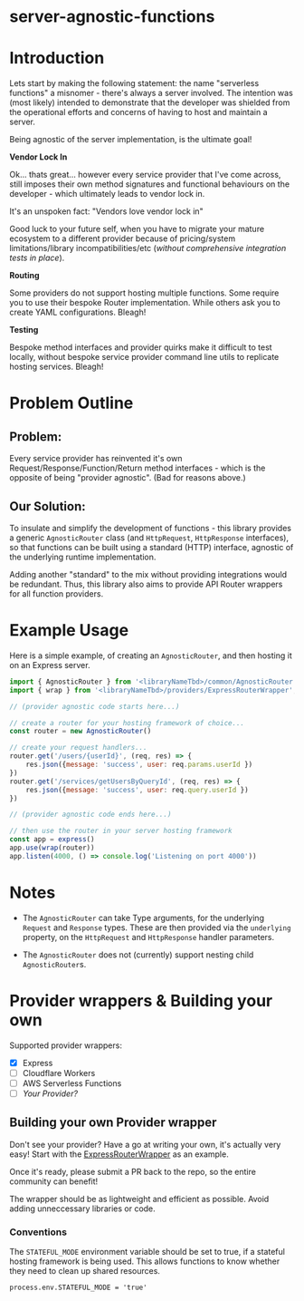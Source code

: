# server-agnostic-functions

# Introduction

Lets start by making the following statement: the name "serverless functions" a misnomer - there's always a server involved. The intention was (most likely) intended to demonstrate that the developer was shielded from the operational efforts and concerns of having to host and maintain a server.

Being agnostic of the server implementation, is the ultimate goal!

**Vendor Lock In**

Ok... thats great... however every service provider that I've come across, still imposes their own method signatures and functional behaviours on the developer - which ultimately leads to vendor lock in. 

It's an unspoken fact: "Vendors love vendor lock in"

Good luck to your future self, when you have to migrate your mature ecosystem to a different provider because of pricing/system limitations/library incompatibilities/etc  (*without comprehensive integration tests in place*).

**Routing**

Some providers do not support hosting multiple functions. Some require you to use their bespoke Router implementation. While others ask you to create YAML configurations. Bleagh!

**Testing**

Bespoke method interfaces and provider quirks make it difficult to test locally, without bespoke service provider command line utils to replicate hosting services. Bleagh!

# Problem Outline

## Problem: 

Every service provider has reinvented it's own Request/Response/Function/Return method interfaces - which is the opposite of being "provider agnostic". (Bad for reasons above.)

## Our Solution:

To insulate and simplify the development of functions - this library provides a generic `AgnosticRouter` class (and `HttpRequest`, `HttpResponse` interfaces), so that functions can be built using a standard (HTTP) interface, agnostic of the underlying runtime implementation.

Adding another "standard" to the mix without providing integrations would be redundant. Thus, this library also aims to provide API Router wrappers for all function providers.

# Example Usage

Here is a simple example, of creating an `AgnosticRouter`, and then hosting it on an Express server.

```javascript
import { AgnosticRouter } from '<libraryNameTbd>/common/AgnosticRouter';
import { wrap } from '<libraryNameTbd>/providers/ExpressRouterWrapper';

// (provider agnostic code starts here...)

// create a router for your hosting framework of choice...
const router = new AgnosticRouter()

// create your request handlers...
router.get('/users/{userId}', (req, res) => {
    res.json({message: 'success', user: req.params.userId })
})
router.get('/services/getUsersByQueryId', (req, res) => {
    res.json({message: 'success', user: req.query.userId })
})

// (provider agnostic code ends here...)

// then use the router in your server hosting framework
const app = express()
app.use(wrap(router))
app.listen(4000, () => console.log('Listening on port 4000'))
```

# Notes

- The `AgnosticRouter` can take Type arguments, for the underlying `Request` and `Response` types. These are then provided via the `underlying` property, on the `HttpRequest` and `HttpResponse` handler parameters.

- The `AgnosticRouter` does not (currently) support nesting child `AgnosticRouter`s.

# Provider wrappers & Building your own

Supported provider wrappers:

- [x] Express
- [ ] Cloudflare Workers
- [ ] AWS Serverless Functions
- [ ] *Your Provider?*

## Building your own Provider wrapper

Don't see your provider? Have a go at writing your own, it's actually very easy! Start with the [ExpressRouterWrapper](src/providers/ExpressRouterWrapper.ts) as an example.

Once it's ready, please submit a PR back to the repo, so the entire community can benefit!

The wrapper should be as lightweight and efficient as possible. Avoid adding unneccessary libraries or code.

### Conventions

The `STATEFUL_MODE` environment variable should be set to true, if a stateful hosting framework is being used. This allows functions to know whether they need to clean up shared resources.

```
process.env.STATEFUL_MODE = 'true'
```